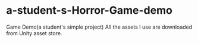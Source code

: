 # a-student-s-Horror-Game-demo
Game Demo(a student's simple project)
All the assets I use are downloaded from Unity asset store.
